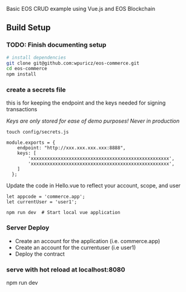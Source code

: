 

Basic EOS CRUD example using Vue.js and EOS Blockchain

## Build Setup

### TODO: Finish documenting setup
``` bash
# install dependencies
git clone git@github.com:wpuricz/eos-commerce.git
cd eos-commerce
npm install
```

### create a secrets file
this is for keeping the endpoint and the keys needed for signing transactions

*Keys are only stored for ease of demo purposes! Never in production*

    touch config/secrets.js

```
module.exports = {
    endpoint: "http://xxx.xxx.xxx.xxx:8888",
    keys: [
        'xxxxxxxxxxxxxxxxxxxxxxxxxxxxxxxxxxxxxxxxxxxxxxxxxxx',
        'xxxxxxxxxxxxxxxxxxxxxxxxxxxxxxxxxxxxxxxxxxxxxxxxxxx',
    ]
  };
```

Update the code in Hello.vue to reflect your account, scope, and user

```
let appcode = 'commerce.app';
let currentUser = 'user1';
```

    npm run dev  # Start local vue application

### Server Deploy

- Create an account for the application (i.e. commerce.app)
- Create an account for the currentuser (i.e user1)
- Deploy the contract


### serve with hot reload at localhost:8080
npm run dev


